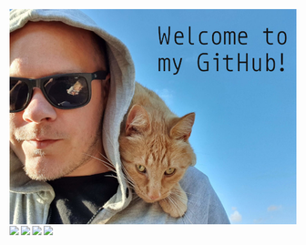 [![Header](/.imgs/header.jpg "Header")](https://davidsatimewallin.com/)
![](https://img.shields.io/badge/V-programmer-536B8A?style=for-the-badge)
![](https://img.shields.io/badge/Go-programmer-00ACD7?style=for-the-badge)
![](https://img.shields.io/badge/PHP-programmer-8892BF?style=for-the-badge)
![](https://img.shields.io/badge/GNU/Linux-user-F9BD00?style=for-the-badge)
